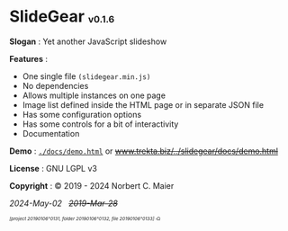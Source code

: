 ﻿# SlideGear <sup><sub><sub>v0.1.6</sub></sub></sup>

**Slogan** : Yet another JavaScript slideshow

**Features** :
- One single file `(slidegear.min.js)`
- No dependencies
- Allows multiple instances on one page
- Image list defined inside the HTML page or in separate JSON file
- Has some configuration options
- Has some controls for a bit of interactivity
- Documentation

**Demo** :
 <a href="./docs/demo.html" target="_blank">`./docs/demo.html`</a>
 or
 <del><a href="https://www.trekta.biz/svn/slidegeardev/trunk/slidegear/docs/demo.html" target="_blank">www.trekta.biz/../slidegear/docs/demo.html</a></del>

**License** : GNU LGPL v3

**Copyright** : © 2019 - 2024 Norbert C. Maier

*2024-May-02 &nbsp; <del>2019-Mar-28</del>*

<sup><sub><sup>*[project 20190106°0131, folder 20190106°0132, file 20190106°0133]* ⬞Ω</sup></sub></sup>
